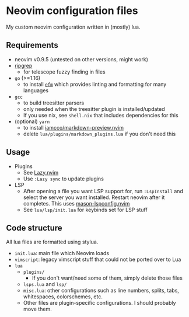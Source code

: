# Neovim configuration files

My custom neovim configuration written in (mostly) lua.

## Requirements

 - neovim v0.9.5 (untested on other versions, might work)
 - [ripgrep](https://github.com/BurntSushi/ripgrep#installation)
    - for telescope fuzzy finding in files
 - `go` (>=1.16)
    - to install [`efm`](https://github.com/mattn/efm-langserver) which provides linting and formatting for many languages
 - `gcc`
    - to build treesitter parsers
    - only needed when the treesitter plugin is installed/updated
    - If you use nix, see `shell.nix` that includes dependencies for this
 - (optional) `yarn`
    - to install [iamcco/markdown-preview.nvim](https://github.com/iamcco/markdown-preview.nvim)
    - delete `lua/plugins/markdown_plugins.lua` if you don't need this


## Usage

- Plugins
    - See [Lazy.nvim](https://github.com/folke/lazy.nvim?tab=readme-ov-file#-usage)
    - Use `:Lazy sync` to update plugins
- LSP
    - After opening a file you want LSP support for, run `:LspInstall` and select the server you want installed. Restart neovim after it completes. This uses [mason-lspconfig.nvim](https://github.com/williamboman/mason-lspconfig.nvim)
    - See `lua/lsp/init.lua` for keybinds set for LSP stuff

## Code structure

All lua files are formatted using stylua.

 - `init.lua`: main file which Neovim loads
 - `vimscript`: legacy vimscript stuff that could not be ported over to Lua
 - `lua`
    - `plugins/`
        - If you don't want/need some of them, simply delete those files
    - `lsps.lua` and `lsp/`
    - `misc.lua`: other configurations such as line numbers, splits, tabs, whitespaces, colorschemes, etc.
    - Other files are plugin-specific configurations. I should probably move them.
